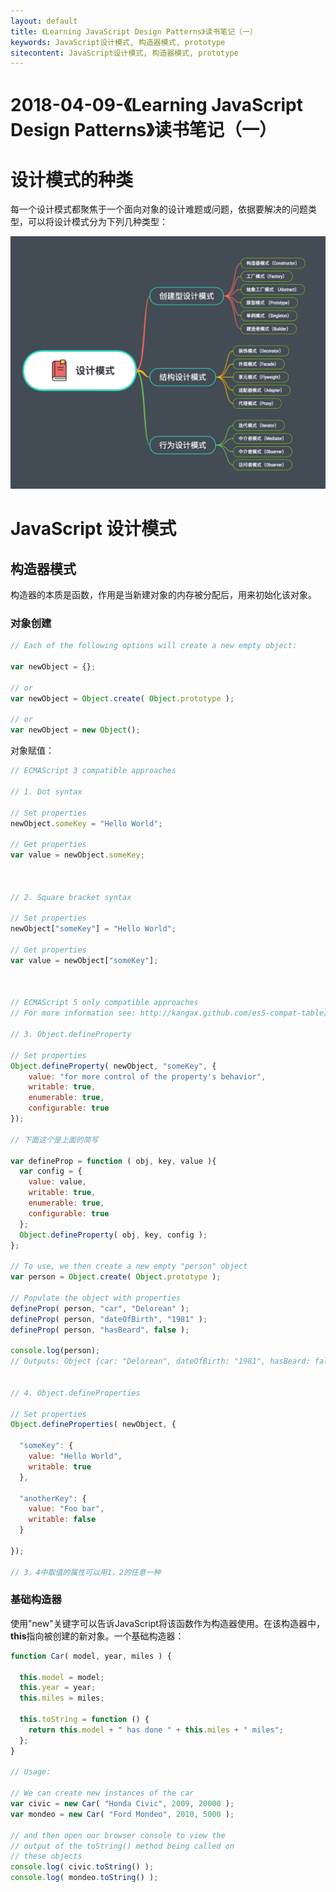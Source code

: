```yaml
---
layout: default
title: 《Learning JavaScript Design Patterns》读书笔记（一）
keywords: JavaScript设计模式, 构造器模式, prototype
sitecontent: JavaScript设计模式, 构造器模式, prototype
---
```



2018-04-09-《Learning JavaScript Design Patterns》读书笔记（一）
===================

# 设计模式的种类

每一个设计模式都聚焦于一个面向对象的设计难题或问题，依据要解决的问题类型，可以将设计模式分为下列几种类型：

![设计模式种类](https://raw.githubusercontent.com/wznonstop/wznonstop.github.io/master/images/2018-04-09-0.png)

# JavaScript 设计模式

## 构造器模式

构造器的本质是函数，作用是当新建对象的内存被分配后，用来初始化该对象。

### 对象创建
```javascript
// Each of the following options will create a new empty object:
 
var newObject = {};
 
// or
var newObject = Object.create( Object.prototype );
 
// or
var newObject = new Object();
```

对象赋值：
```javascript
// ECMAScript 3 compatible approaches
 
// 1. Dot syntax
 
// Set properties
newObject.someKey = "Hello World";
 
// Get properties
var value = newObject.someKey;
 
 
 
// 2. Square bracket syntax
 
// Set properties
newObject["someKey"] = "Hello World";
 
// Get properties
var value = newObject["someKey"];
 
 
 
// ECMAScript 5 only compatible approaches
// For more information see: http://kangax.github.com/es5-compat-table/
 
// 3. Object.defineProperty
 
// Set properties
Object.defineProperty( newObject, "someKey", {
    value: "for more control of the property's behavior",
    writable: true,
    enumerable: true,
    configurable: true
});
 
// 下面这个是上面的简写
 
var defineProp = function ( obj, key, value ){
  var config = {
    value: value,
    writable: true,
    enumerable: true,
    configurable: true
  };
  Object.defineProperty( obj, key, config );
};
 
// To use, we then create a new empty "person" object
var person = Object.create( Object.prototype );
 
// Populate the object with properties
defineProp( person, "car", "Delorean" );
defineProp( person, "dateOfBirth", "1981" );
defineProp( person, "hasBeard", false );
 
console.log(person);
// Outputs: Object {car: "Delorean", dateOfBirth: "1981", hasBeard: false}
 
 
// 4. Object.defineProperties
 
// Set properties
Object.defineProperties( newObject, {
 
  "someKey": {
    value: "Hello World",
    writable: true
  },
 
  "anotherKey": {
    value: "Foo bar",
    writable: false
  }
 
});
 
// 3，4中取值的属性可以用1，2的任意一种
```

### 基础构造器
使用"new"关键字可以告诉JavaScript将该函数作为构造器使用。在该构造器中，**this**指向被创建的新对象。一个基础构造器：
```js
function Car( model, year, miles ) {
 
  this.model = model;
  this.year = year;
  this.miles = miles;
 
  this.toString = function () {
    return this.model + " has done " + this.miles + " miles";
  };
}
 
// Usage:
 
// We can create new instances of the car
var civic = new Car( "Honda Civic", 2009, 20000 );
var mondeo = new Car( "Ford Mondeo", 2010, 5000 );
 
// and then open our browser console to view the
// output of the toString() method being called on
// these objects
console.log( civic.toString() );
console.log( mondeo.toString() );
```

